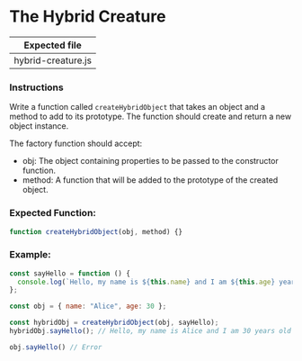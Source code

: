 # The Hybrid Creature

| Expected file      |
| ------------------ |
| hybrid-creature.js |

### Instructions

Write a function called `createHybridObject` that takes an object and a method to add to its prototype. The function should create and return a new object instance.

The factory function should accept:

- obj: The object containing properties to be passed to the constructor function.
- method: A function that will be added to the prototype of the created object.

### Expected Function:

```js
function createHybridObject(obj, method) {}
```

### Example:

```js
const sayHello = function () {
  console.log(`Hello, my name is ${this.name} and I am ${this.age} years old.`);
};

const obj = { name: "Alice", age: 30 };

const hybridObj = createHybridObject(obj, sayHello);
hybridObj.sayHello(); // Hello, my name is Alice and I am 30 years old

obj.sayHello() // Error
```

